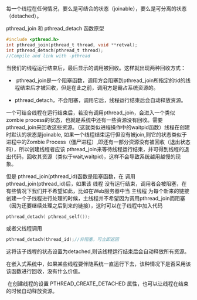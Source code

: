 每一个线程在任何情况，要么是可结合的状态（joinable），要么是可分离的状态（detached）。

pthread_join 和 pthread_detach 函数原型

```c
#include <pthread.h>
int pthread_join(pthread_t thread, void **retval);
int pthread_detach(pthread_t thread);
//Compile and link with -pthread
```

当我们的线程运行结束后，最后显示的调用被回收。这样就出现两种回收方式：

*  pthread_join是一个阻塞函数，调用方会阻塞到pthread_join所指定的tid的线程结束后才被回收，但是在此之前，调用方是霸占系统资源的。

* pthread_detach，不会阻塞，调用它后，线程运行结束后会自动释放资源。

一个可结合线程在运行结束后，若没有调用pthread_join，会进入一个类似zombie process的状态，也就是系统中还有一些资源没有回收。需要pthread_join来回收这些资源。（这就类似进程操作中的waitpid函数）线程在创建时默认的状态是joinable, 如果一个线程结束运行但没有被join,则它的状态类似于进程中的Zombie Process（僵尸进程）,即还有一部分资源没有被回收（退出状态码），所以创建线程者应该 pthread_join来等待线程运行结束，并可得到线程的退出代码，回收其资源（类似于wait,waitpid)，这样不会导致系统越用越慢的现象。

但是 pthread_join(pthread_id)函数是阻塞函数，在 调用pthread_join(pthread_id)后，如果该 线程 没有运行结束，调用者会被阻塞，在有些情况下我们并不希望如此，比如在Web服务器中当 主线程 为每个新来的链接创建一个子线程进行处理的时候，主线程并不希望因为调用pthread_join而阻塞（因为还要继续处理之后到来的链接），这时可以在子线程中加入代码

```c
pthread_detach( pthread_self());
```

或者父线程调用

```c
pthread_detach(thread_id);//非阻塞，可立即返回
```

这将该子线程的状态设置为detached,则该线程运行结束后会自动释放所有资源。

在嵌入式系统中，如果某些线程要伴随系统一直运行下去，该种情况下是否采用该该函数进行回收，没有什么价值。

 在创建线程的设置 PTHREAD_CREATE_DETACHED 属性，也可以让线程在结束的时候自动释放资源。
